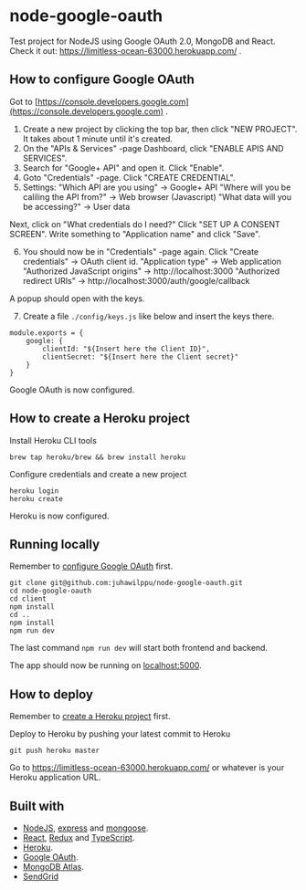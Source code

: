 # node-google-oauth

Test project for NodeJS using Google OAuth 2.0, MongoDB and React. Check it out: https://limitless-ocean-63000.herokuapp.com/ .

## How to configure Google OAuth
Got to [https://console.developers.google.com](https://console.developers.google.com) .

1. Create a new project by clicking the top bar, then click "NEW PROJECT". It takes about 1 minute until it's created.
2. On the "APIs & Services" -page Dashboard, click "ENABLE APIS AND SERVICES".
3. Search for "Google+ API" and open it. Click "Enable".
4. Goto "Credentials" -page. Click "CREATE CREDENTIAL".
5. Settings:
"Which API are you using" -> Google+ API
"Where will you be caliling the API from?" -> Web browser (Javascript)
"What data will you be accessing?" -> User data

Next, click on "What credentials do I need?"
Click "SET UP A CONSENT SCREEN". Write something to "Application name" and click "Save".

6. You should now be in "Credentials" -page again.
Click "Create credentials" -> OAuth client id.
"Application type" -> Web application
"Authorized JavaScript origins" -> http://localhost:3000
"Authorized redirect URIs" -> http://localhost:3000/auth/google/callback

A popup should open with the keys.

7. Create a file `./config/keys.js` like below and insert the keys there.
```
module.exports = {
    google: {
        clientId: "${Insert here the Client ID}",
        clientSecret: "${Insert here the Client secret}"
    }
}
```

Google OAuth is now configured.

## How to create a Heroku project
Install Heroku CLI tools
```
brew tap heroku/brew && brew install heroku
```

Configure credentials and create a new project
```
heroku login
heroku create
```

Heroku is now configured.

## Running locally
Remember to [configure Google OAuth](#how-to-configure-google-oauth) first.

```
git clone git@github.com:juhawilppu/node-google-oauth.git
cd node-google-oauth
cd client
npm install
cd ..
npm install
npm run dev
```

The last command `npm run dev` will start both frontend and backend.

The app should now be running on [localhost:5000](http://localhost:5000/).

## How to deploy
Remember to [create a Heroku project](#how-to-create-a-heroku-project) first.

Deploy to Heroku by pushing your latest commit to Heroku
```
git push heroku master
```

Go to https://limitless-ocean-63000.herokuapp.com/ or whatever is your Heroku application URL.

## Built with
* [NodeJS](https://nodejs.org/en/), [express](https://expressjs.com/) and [mongoose](https://mongoosejs.com/).
* [React](https://reactjs.org/), [Redux](https://redux.js.org/) and [TypeScript](https://www.typescriptlang.org/).
* [Heroku](https://www.heroku.com).
* [Google OAuth](https://developers.google.com/identity/protocols/OAuth2).
* [MongoDB Atlas](https://cloud.mongodb.com).
* [SendGrid](https://sendgrid.com/)
